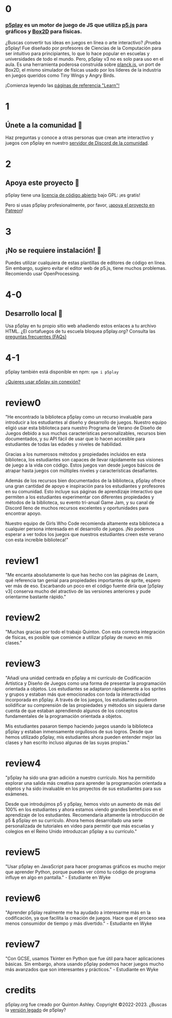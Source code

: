 # 0

### [p5play](https://github.com/quinton-ashley/p5play) es un motor de juego de JS que utiliza [p5.js](http://p5js.org/) para gráficos y [Box2D](https://piqnt.com/planck.js/) para físicas.

¿Buscas convertir tus ideas en juegos en línea o arte interactivo? ¡Prueba p5play! Fue diseñado por profesores de Ciencias de la Computación para ser intuitivo para principiantes, lo que lo hace popular en escuelas y universidades de todo el mundo. Pero, p5play v3 no es solo para uso en el aula. Es una herramienta poderosa construida sobre [planck.js](https://piqnt.com/planck.js/), un port de Box2D, el mismo simulador de físicas usado por los líderes de la industria en juegos queridos como Tiny Wings y Angry Birds.

¡Comienza leyendo las [páginas de referencia "Learn"!](learn)

# 1

## Únete a la comunidad 👾

Haz preguntas y conoce a otras personas que crean arte interactivo y juegos con p5play en nuestro [servidor de Discord de la comunidad](https://discord.gg/3UTbqUgmPF).

# 2

## Apoya este proyecto 🤝

p5play tiene una [licencia de código abierto](https://github.com/quinton-ashley/p5play-web/blob/main/LICENSING.md) bajo GPL: ¡es gratis!

Pero si usas p5play profesionalmente, por favor, ¡[apoya el proyecto en Patreon](https://www.patreon.com/p5play)!

# 3

## ¡No se requiere instalación! 🤩

Puedes utilizar cualquiera de estas plantillas de editores de código en línea. Sin embargo, sugiero evitar el editor web de p5.js, tiene muchos problemas. Recomiendo usar OpenProcessing.

# 4-0

## Desarrollo local 🔨

Usa p5play en tu propio sitio web añadiendo estos enlaces a tu archivo HTML. ¿El cortafuegos de tu escuela bloquea p5play.org? Consulta las [preguntas frecuentes (FAQs)](https://github.com/quinton-ashley/p5play/wiki/FAQ#school-firewall-blocking-p5playorg)

# 4-1

p5play también está disponible en npm: `npm i p5play`

[¿Quieres usar p5play sin conexión?](https://github.com/quinton-ashley/p5play/wiki/Get-Started)

# review0

"He encontrado la biblioteca p5play como un recurso invaluable para introducir a los estudiantes al diseño y desarrollo de juegos. Nuestro equipo eligió usar esta biblioteca para nuestro Programa de Verano de Diseño de Juegos debido a sus muchas características personalizables, recursos bien documentados, y su API fácil de usar que lo hacen accesible para estudiantes de todas las edades y niveles de habilidad.

Gracias a los numerosos métodos y propiedades incluidos en esta biblioteca, los estudiantes son capaces de llevar rápidamente sus visiones de juego a la vida con código. Estos juegos van desde juegos básicos de atrapar hasta juegos con múltiples niveles y características desafiantes.

Además de los recursos bien documentados de la biblioteca, p5play ofrece una gran cantidad de apoyo e inspiración para los estudiantes y profesores en su comunidad. Esto incluye sus páginas de aprendizaje interactivo que permiten a los estudiantes experimentar con diferentes propiedades y métodos de la biblioteca, su evento tri-anual Game Jam, y su canal de Discord lleno de muchos recursos excelentes y oportunidades para encontrar apoyo.

Nuestro equipo de Girls Who Code recomienda altamente esta biblioteca a cualquier persona interesada en el desarrollo de juegos. ¡No podemos esperar a ver todos los juegos que nuestros estudiantes creen este verano con esta increíble biblioteca!"

# review1

"Me encanta absolutamente lo que has hecho con las páginas de Learn, qué referencia tan genial para propiedades importantes de sprite, espero ver más de eso. Escarbando un poco en el código fuente diría que [p5play v3] conserva mucho del atractivo de las versiones anteriores y pude orientarme bastante rápido."

# review2

"Muchas gracias por todo el trabajo Quinton. Con esta correcta integración de físicas, es posible que comience a utilizar p5play de nuevo en mis clases."

# review3

"Añadí una unidad centrada en p5play a mi currículo de Codificación Artística y Diseño de Juegos como una forma de presentar la programación orientada a objetos. Los estudiantes se adaptaron rápidamente a los sprites y grupos y estaban más que emocionados con toda la interactividad incorporada en p5play. A través de los juegos, los estudiantes pudieron solidificar su comprensión de las propiedades y métodos sin siquiera darse cuenta de que estaban aprendiendo algunos de los conceptos fundamentales de la programación orientada a objetos.

Mis estudiantes pasaron tiempo haciendo juegos usando la biblioteca p5play y estaban inmensamente orgullosos de sus logros. Desde que hemos utilizado p5play, mis estudiantes ahora pueden entender mejor las clases y han escrito incluso algunas de las suyas propias."

# review4

"p5play ha sido una gran adición a nuestro currículo. Nos ha permitido explorar una salida más creativa para aprender la programación orientada a objetos y ha sido invaluable en los proyectos de sus estudiantes para sus exámenes.

Desde que introdujimos p5 y p5play, hemos visto un aumento de más del 100% en los estudiantes y ahora estamos viendo grandes beneficios en el aprendizaje de los estudiantes. Recomendaría altamente la introducción de p5 & p5play en su currículo. Ahora hemos desarrollado una serie personalizada de tutoriales en video para permitir que más escuelas y colegios en el Reino Unido introduzcan p5play a su currículo."

# review5

"Usar p5play en JavaScript para hacer programas gráficos es mucho mejor que aprender Python, porque puedes ver cómo tu código de programa influye en algo en pantalla." - Estudiante en Wyke

# review6

"Aprender p5play realmente me ha ayudado a interesarme más en la codificación, ya que facilita la creación de juegos. Hace que el proceso sea menos consumidor de tiempo y más divertido." - Estudiante en Wyke

# review7

"Con GCSE, usamos Tkinter en Python que fue útil para hacer aplicaciones básicas. Sin embargo, ahora usando p5play podemos hacer juegos mucho más avanzados que son interesantes y prácticos." - Estudiante en Wyke

# credits

p5play.org fue creado por Quinton Ashley. Copyright ©2022-2023. ¿Buscas la [versión legado](https://quinton-ashley.github.io/p5play-web-archive/v2) de p5play?
